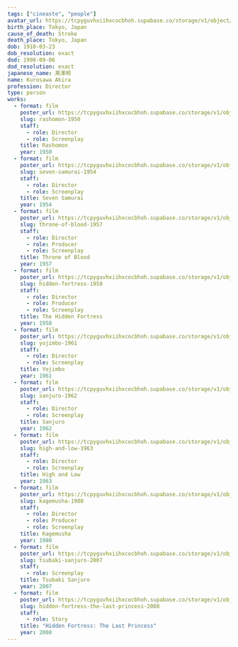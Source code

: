 ```yaml
---
tags: ["cineaste", "people"]
avatar_url: https://tcpyguvhxiihxcocbhoh.supabase.co/storage/v1/object/public/godzilla-cineaste-public/content/people/kurosawa-akira/kurosawa-akira.jpg
birth_place: Tokyo, Japan
cause_of_death: Stroke
death_place: Tokyo, Japan
dob: 1910-03-23
dob_resolution: exact
dod: 1998-09-06
dod_resolution: exact
japanese_name: 黒澤明
name: Kurosawa Akira
profession: Director
type: person
works:
  - format: film
    poster_url: https://tcpyguvhxiihxcocbhoh.supabase.co/storage/v1/object/public/godzilla-cineaste-public/content/films/rashomon-1950/posters/rashomon-1950.jpg
    slug: rashomon-1950
    staff:
      - role: Director
      - role: Screenplay
    title: Rashomon
    year: 1950
  - format: film
    poster_url: https://tcpyguvhxiihxcocbhoh.supabase.co/storage/v1/object/public/godzilla-cineaste-public/content/films/seven-samurai-1954/posters/seven-samurai-1954.jpg
    slug: seven-samurai-1954
    staff:
      - role: Director
      - role: Screenplay
    title: Seven Samurai
    year: 1954
  - format: film
    poster_url: https://tcpyguvhxiihxcocbhoh.supabase.co/storage/v1/object/public/godzilla-cineaste-public/content/films/throne-of-blood-1957/posters/throne-of-blood-1957.jpg
    slug: throne-of-blood-1957
    staff:
      - role: Director
      - role: Producer
      - role: Screenplay
    title: Throne of Blood
    year: 1957
  - format: film
    poster_url: https://tcpyguvhxiihxcocbhoh.supabase.co/storage/v1/object/public/godzilla-cineaste-public/content/films/hidden-fortress-1958/posters/hidden-fortress-1958.jpg
    slug: hidden-fortress-1958
    staff:
      - role: Director
      - role: Producer
      - role: Screenplay
    title: The Hidden Fortress
    year: 1958
  - format: film
    poster_url: https://tcpyguvhxiihxcocbhoh.supabase.co/storage/v1/object/public/godzilla-cineaste-public/content/films/yojimbo-1961/posters/yojimbo-1961.jpg
    slug: yojimbo-1961
    staff:
      - role: Director
      - role: Screenplay
    title: Yojimbo
    year: 1961
  - format: film
    poster_url: https://tcpyguvhxiihxcocbhoh.supabase.co/storage/v1/object/public/godzilla-cineaste-public/content/films/sanjuro-1962/posters/sanjuro-1962.jpg
    slug: sanjuro-1962
    staff:
      - role: Director
      - role: Screenplay
    title: Sanjuro
    year: 1962
  - format: film
    poster_url: https://tcpyguvhxiihxcocbhoh.supabase.co/storage/v1/object/public/godzilla-cineaste-public/content/films/high-and-low-1963/posters/high-and-low-1963.jpg
    slug: high-and-low-1963
    staff:
      - role: Director
      - role: Screenplay
    title: High and Low
    year: 1963
  - format: film
    poster_url: https://tcpyguvhxiihxcocbhoh.supabase.co/storage/v1/object/public/godzilla-cineaste-public/content/films/kagemusha-1980/posters/kagemusha-1980.jpg
    slug: kagemusha-1980
    staff:
      - role: Director
      - role: Producer
      - role: Screenplay
    title: Kagemusha
    year: 1980
  - format: film
    poster_url: https://tcpyguvhxiihxcocbhoh.supabase.co/storage/v1/object/public/godzilla-cineaste-public/content/films/tsubaki-sanjuro-2007/posters/tsubaki-sanjuro-2007.jpg
    slug: tsubaki-sanjuro-2007
    staff:
      - role: Screenplay
    title: Tsubaki Sanjuro
    year: 2007
  - format: film
    poster_url: https://tcpyguvhxiihxcocbhoh.supabase.co/storage/v1/object/public/godzilla-cineaste-public/content/films/hidden-fortress-the-last-princess-2008/posters/hidden-fortress-the-last-princess-2008.jpg
    slug: hidden-fortress-the-last-princess-2008
    staff:
      - role: Story
    title: "Hidden Fortress: The Last Princess"
    year: 2008
---
```


